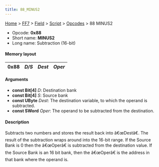 ```yaml
---
title: 88_MINUS2
---
```


[Home](../../../../index.md) > [FF7](../../../../FF7.md) > [Field](../../../Field.md) > [Script](../../Script.md) > [Opcodes](../Opcodes.md) > 88 MINUS2

-   Opcode: **0x88**
-   Short name: **MINUS2**
-   Long name: Subtraction (16-bit)

#### Memory layout

| 0x88 | *D/S* | *Dest* | *Oper* |
|------|-------|--------|--------|

#### Arguments

-   **const Bit\[4\]** *D*: Destination bank
-   **const Bit\[4\]** *S*: Source bank
-   **const UByte** *Dest*: The destination variable, to which the operand is subtracted.
-   **const SWord** *Oper*: The operand to be subtracted from the destination.

#### Description

Subtracts two numbers and stores the result back into â€œDestâ€. The result of the subtraction wraps around into the 16-bit range. If the Source Bank is 0 then the â€œOperâ€ is subtracted from the destination value. If the Source Bank is an 16 bit bank, then the â€œOperâ€ is the address in that bank where the operand is.
